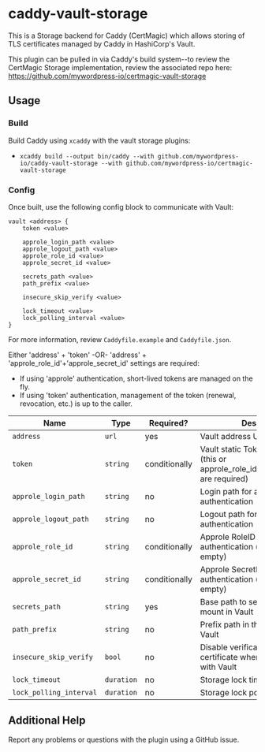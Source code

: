 # caddy-vault-storage

This is a Storage backend for Caddy (CertMagic) which allows storing of TLS certificates managed by Caddy in 
HashiCorp's Vault.

This plugin can be pulled in via Caddy's build system--to review the CertMagic Storage implementation, review the
associated repo here: https://github.com/mywordpress-io/certmagic-vault-storage

## Usage

### Build

Build Caddy using `xcaddy` with the vault storage plugins:
- `xcaddy build --output bin/caddy --with github.com/mywordpress-io/caddy-vault-storage --with github.com/mywordpress-io/certmagic-vault-storage`

### Config

Once built, use the following config block to communicate with Vault:

```
vault <address> {
    token <value>

    approle_login_path <value>
    approle_logout_path <value>
    approle_role_id <value>
    approle_secret_id <value>

    secrets_path <value>
    path_prefix <value>

    insecure_skip_verify <value>

    lock_timeout <value>
    lock_polling_interval <value>
}
```

For more information, review `Caddyfile.example` and `Caddyfile.json`.

Either 'address' + 'token' -OR- 'address' + 'approle_role_id'+'approle_secret_id' settings are required:
- If using 'approle' authentication, short-lived tokens are managed on the fly.
- If using 'token' authentication, management of the token (renewal, revocation, etc.) is up to the caller.

| Name                    | Type       | Required?     | Description                                                                                 | Default                |
|-------------------------|------------|---------------|---------------------------------------------------------------------------------------------|------------------------|
| `address`               | `url`      | yes           | Vault address URL                                                                           | -                      |
| `token`                 | `string`   | conditionally | Vault static Token to authenticate (this or approle_role_id+approle_secret_id are required) | -                      |
| `approle_login_path`    | `string`   | no            | Login path for approle authentication                                                       | auth/approle/login     |
| `approle_logout_path`   | `string`   | no            | Logout path for approle authentication                                                      | auth/token/revoke-self |
| `approle_role_id`       | `string`   | conditionally | Approle RoleID value for authentication (required if 'token' empty)                         | -                      |
| `approle_secret_id`     | `string`   | conditionally | Approle SecretID value for authentication (required if 'token' empty)                       | -                      |
| `secrets_path`          | `string`   | yes           | Base path to secrets (KV-V2) mount in Vault                                                 | -                      |
| `path_prefix`           | `string`   | no            | Prefix path in the KV-V2 mount in Vault                                                     | -                      |
| `insecure_skip_verify`  | `bool`     | no            | Disable verification of TLS certificate when communicating with Vault                       | false                  |
| `lock_timeout`          | `duration` | no            | Storage lock timeout duration                                                               | 5m                     |
| `lock_polling_interval` | `duration` | no            | Storage lock polling interval                                                               | 5s                     |

## Additional Help

Report any problems or questions with the plugin using a GitHub issue.
